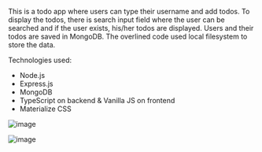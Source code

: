 This is a todo app where users can type their username and add todos. To display the todos, there is search input field where the user can be searched and if the user exists, his/her todos are displayed. Users and their todos are saved in MongoDB. The overlined code used local filesystem to store the data.

Technologies used:

- Node.js
- Express.js
- MongoDB
- TypeScript on backend & Vanilla JS on frontend
- Materialize CSS

![image](https://github.com/user-attachments/assets/c8fc98ed-af0d-487d-90a9-ed03cab744dc)

![image](https://github.com/user-attachments/assets/3407ce0d-942e-4b91-9f8d-12e96f908d43)
